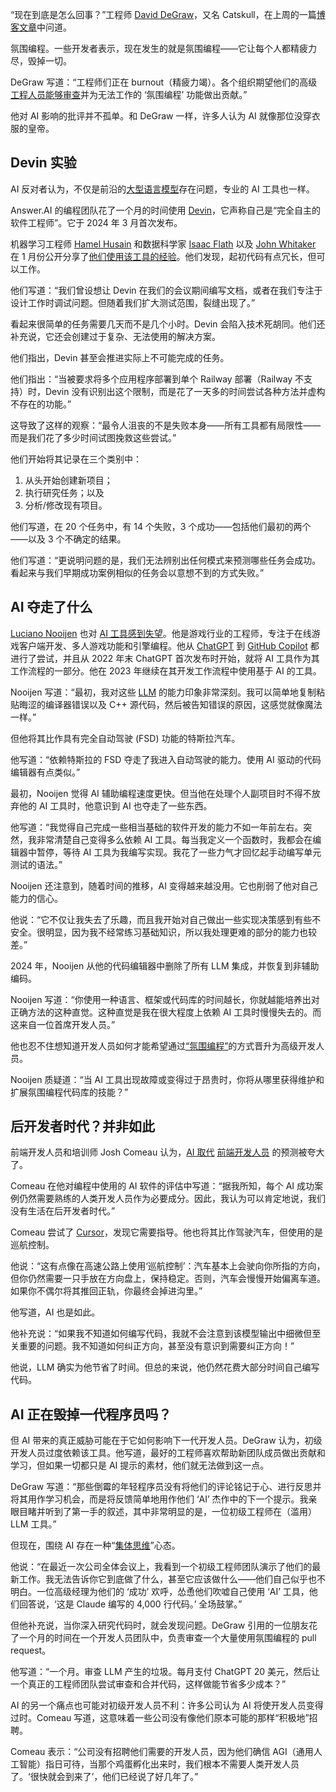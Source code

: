 “现在到底是怎么回事？”工程师 [David DeGraw](https://github.com/catskull)，又名 Catskull，在上周的一篇[博客文章](https://catskull.net/what-the-hell-is-going-on-right-now.html)中问道。

氛围编程。一些开发者表示，现在发生的就是氛围编程——它让每个人都精疲力尽，毁掉一切。

DeGraw 写道：“工程师们正在 burnout（精疲力竭）。各个组织期望他们的高级[工程人员能够审查](https://thenewstack.io/ai-coding-assistants-are-reshaping-engineering-not-replacing-engineers/)并为无法工作的 ‘氛围编程’ 功能做出贡献。”

他对 AI 影响的批评并不孤单。和 DeGraw 一样，许多人认为 AI 就像那位没穿衣服的皇帝。

## Devin 实验

AI 反对者认为，不仅是前沿的[大型语言模型](https://thenewstack.io/will-llms-and-vibe-coding-fuel-a-developer-renaissance/)存在问题，专业的 AI 工具也一样。

Answer.AI 的编程团队花了一个月的时间使用 [Devin](https://devin.ai/)，它声称自己是“完全自主的软件工程师”。它于 2024 年 3 月首次发布。

机器学习工程师 [Hamel Husain](https://x.com/HamelHusain) 和数据科学家 [Isaac Flath](https://www.linkedin.com/in/isaacflath/) 以及 [John Whitaker](https://github.com/johnowhitaker) 在 1 月份公开分享了[他们使用该工具的经验](https://www.answer.ai/posts/2025-01-08-devin.html)。他们发现，起初代码有点冗长，但可以工作。

他们写道：“我们曾设想让 Devin 在我们的会议期间编写文档，或者在我们专注于设计工作时调试问题。但随着我们扩大测试范围，裂缝出现了。”

看起来很简单的任务需要几天而不是几个小时。Devin 会陷入技术死胡同。他们还补充说，它还会创建过于复杂、无法使用的解决方案。

他们指出，Devin 甚至会推进实际上不可能完成的任务。

他们指出：“当被要求将多个应用程序部署到单个 Railway 部署（Railway 不支持）时，Devin 没有识别出这个限制，而是花了一天多的时间尝试各种方法并虚构不存在的功能。”

这导致了这样的观察：“最令人沮丧的不是失败本身——所有工具都有局限性——而是我们花了多少时间试图挽救这些尝试。”

他们开始将其记录在三个类别中：

1. 从头开始创建新项目；
2. 执行研究任务；以及
3. 分析/修改现有项目。

他们写道，在 20 个任务中，有 14 个失败，3 个成功——包括他们最初的两个——以及 3 个不确定的结果。

他们写道：“更说明问题的是，我们无法辨别出任何模式来预测哪些任务会成功。看起来与我们早期成功案例相似的任务会以意想不到的方式失败。”

## AI 夺走了什么

[Luciano Nooijen](https://github.com/lucianonooijen/) 也对 [AI 工具感到失望](https://lucianonooijen.com/blog/why-i-stopped-using-ai-code-editors/)。他是游戏行业的工程师，专注于在线游戏客户端开发、多人游戏功能和引擎编程。他从 [ChatGPT](https://thenewstack.io/does-chatgpt-encourage-dangerous-delusions/) 到 [GitHub Copilot](https://thenewstack.io/the-top-ai-tool-for-devs-isnt-github-copilot-new-report-finds/) 都进行了尝试，并且从 2022 年末 ChatGPT 首次发布时开始，就将 AI 工具作为其工作流程的一部分。他在 2023 年继续在其开发工作流程中使用基于 AI 的工具。

Nooijen 写道：“最初，我对这些 [LLM](https://thenewstack.io/introduction-to-llms/) 的能力印象非常深刻。我可以简单地复制粘贴晦涩的编译器错误以及 C++ 源代码，然后被告知错误的原因，这感觉就像魔法一样。”

但他将其比作具有完全自动驾驶 (FSD) 功能的特斯拉汽车。

他写道：“依赖特斯拉的 FSD 夺走了我进入自动驾驶的能力。使用 AI 驱动的代码编辑器有点类似。”

最初，Nooijen 觉得 AI 辅助编程速度更快。但当他在处理个人副项目时不得不放弃他的 AI 工具时，他意识到 AI 也夺走了一些东西。

他写道：“我觉得自己完成一些相当基础的软件开发的能力不如一年前左右。突然，我非常清楚自己变得多么依赖 AI 工具。每当我定义一个函数时，我都会在编辑器中暂停，等待 AI 工具为我编写实现。我花了一些力气才回忆起手动编写单元测试的语法。”

Nooijen 还注意到，随着时间的推移，AI 变得越来越没用。它也削弱了他对自己能力的信心。

他说：“它不仅让我失去了乐趣，而且我开始对自己做出一些实现决策感到有些不安全。很明显，因为我不经常练习基础知识，所以我处理更难的部分的能力也较差。”

2024 年，Nooijen 从他的代码编辑器中删除了所有 LLM 集成，并恢复到非辅助编码。

Nooijen 写道：“你使用一种语言、框架或代码库的时间越长，你就越能培养出对正确方法的这种直觉。这种直觉是我在很大程度上依赖 AI 工具时慢慢失去的。而这来自一位首席开发人员。”

他也忍不住想知道开发人员如何才能希望通过[“氛围编程”](https://thenewstack.io/vibe-coding-where-everyone-can-speak-computer-programming/)的方式晋升为高级开发人员。

Nooijen 质疑道：“当 AI 工具出现故障或变得过于昂贵时，你将从哪里获得维护和扩展氛围编程代码库的技能？”

## 后开发者时代？并非如此

前端开发人员和培训师 Josh Comeau 认为，[AI 取代](https://www.joshwcomeau.com/blog/the-post-developer-era/) [前端开发人员](https://roadmap.sh/frontend) 的预测被夸大了。

Comeau 在他对编程中使用的 AI 软件的评估中写道：“据我所知，每个 AI 成功案例仍然需要熟练的人类开发人员作为必要成分。因此，我认为可以肯定地说，我们没有生活在后开发者时代。”

Comeau 尝试了 [Cursor](https://thenewstack.io/using-cursor-ai-as-part-of-your-development-workflow/)，发现它需要指导。他也将其比作驾驶汽车，但使用的是巡航控制。

他说：“这有点像在高速公路上使用‘巡航控制’：汽车基本上会驶向你所指的方向，但你仍然需要一只手放在方向盘上，保持稳定。否则，汽车会慢慢开始偏离车道。如果你不偶尔将其推回正轨，你最终会掉进沟里。”

他写道，AI 也是如此。

他补充说：“如果我不知道如何编写代码，我就不会注意到该模型输出中细微但至关重要的问题。我不知道如何纠正方向，甚至没有意识到需要纠正方向！”

他说，LLM 确实为他节省了时间。但总的来说，他仍然花费大部分时间自己编写代码。

## AI 正在毁掉一代程序员吗？

但 AI 带来的真正威胁可能在于它如何影响下一代开发人员。DeGraw 认为，初级开发人员过度依赖该工具。他写道，最好的工程师喜欢帮助新团队成员做出贡献和学习，但如果一切都只是 AI 提示的素材，他们就无法做到这一点。

DeGraw 写道：“那些倒霉的年轻程序员没有将他们的评论铭记于心、进行反思并将其用作学习机会，而是将反馈简单地用作他们 ‘AI’ 杰作中的下一个提示。我亲眼目睹并听到了第一手的叙述，其中非常明显的是，一位初级工程师在（滥用）LLM 工具。”

但现在，围绕 AI 存在一种“[集体思维](https://www.psychologytoday.com/us/basics/groupthink)”心态。

他说：“在最近一次公司全体会议上，我看到一个初级工程师团队演示了他们的最新工作。我无法告诉你它到底做了什么，甚至它应该做什么——他们自己似乎也不明白。一位高级经理为他们的 ‘成功’ 欢呼，怂恿他们吹嘘自己使用 ‘AI’ 工具，他们回答说，‘这是 Claude 编写的 4,000 行代码。’ 全场鼓掌。”

但他补充说，当你深入研究代码时，就会发现问题。DeGraw 引用的一位朋友花了一个月的时间在一个开发人员团队中，负责审查一个大量使用氛围编程的 pull request。

他写道：“一个月。审查 LLM 产生的垃圾。每月支付 ChatGPT 20 美元，然后让一个真正的工程师团队尝试审查和合并代码，这样做能节省多少成本？”

AI 的另一个痛点也可能对初级开发人员不利：许多公司认为 AI 将使开发人员变得过时。Comeau 写道，这意味着一些公司没有像他们原本可能的那样“积极地”招聘。

Comeau 表示：“公司没有招聘他们需要的开发人员，因为他们确信 AGI（通用人工智能）指日可待，当那个鸡蛋孵化出来时，我们根本不需要人类开发人员了。‘很快就会到来了’，他们已经说了好几年了。”